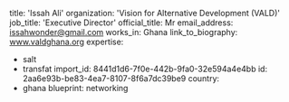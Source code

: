 title: 'Issah Ali'
organization: 'Vision for Alternative Development (VALD)'
job_title: 'Executive Director'
official_title: Mr
email_address: issahwonder@gmail.com
works_in: Ghana
link_to_biography: www.valdghana.org
expertise:
  - salt
  - transfat
import_id: 8441d1d6-7f0e-442b-9fa0-32e594a4e4bb
id: 2aa6e93b-be83-4ea7-8107-8f6a7dc39be9
country:
  - ghana
blueprint: networking
